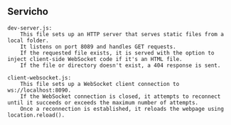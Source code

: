## Servicho

    dev-server.js:
        This file sets up an HTTP server that serves static files from a local folder.
        It listens on port 8089 and handles GET requests.
        If the requested file exists, it is served with the option to inject client-side WebSocket code if it's an HTML file.
        If the file or directory doesn't exist, a 404 response is sent.

    client-websocket.js:
        This file sets up a WebSocket client connection to ws://localhost:8090.
        If the WebSocket connection is closed, it attempts to reconnect until it succeeds or exceeds the maximum number of attempts.
        Once a reconnection is established, it reloads the webpage using location.reload().

    